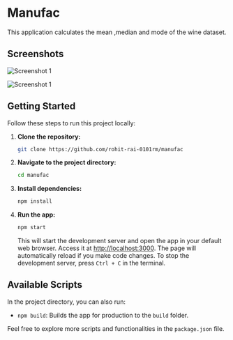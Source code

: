 # Manufac

This application calculates the mean ,median and mode of the wine dataset.


## Screenshots 

![Screenshot 1](/screenshots/flavanoidStats.png)

![Screenshot 1](/screenshots/gamaStats.png)

## Getting Started

Follow these steps to run this project locally:

1. **Clone the repository:**

    ```bash
    git clone https://github.com/rohit-rai-0101rm/manufac
    ```


2. **Navigate to the project directory:**

    ```bash
    cd manufac
    ```

3. **Install dependencies:**

    ```bash
    npm install
    ```

4. **Run the app:**

    ```bash
    npm start
    ```

    This will start the development server and open the app in your default web browser. Access it at [http://localhost:3000](http://localhost:3000/). The page will automatically reload if you make code changes. To stop the development server, press `Ctrl + C` in the terminal.

## Available Scripts

In the project directory, you can also run:

- `npm build`: Builds the app for production to the `build` folder.


Feel free to explore more scripts and functionalities in the `package.json` file.







